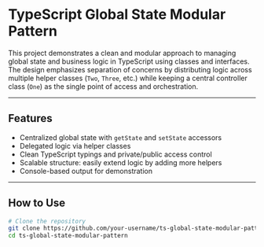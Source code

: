 # TypeScript Global State Modular Pattern

This project demonstrates a clean and modular approach to managing global state and business logic in TypeScript using classes and interfaces. The design emphasizes separation of concerns by distributing logic across multiple helper classes (`Two`, `Three`, etc.) while keeping a central controller class (`One`) as the single point of access and orchestration.

---

## Features

- Centralized global state with `getState` and `setState` accessors
- Delegated logic via helper classes
- Clean TypeScript typings and private/public access control
- Scalable structure: easily extend logic by adding more helpers
- Console-based output for demonstration

---

## How to Use

```bash
# Clone the repository
git clone https://github.com/your-username/ts-global-state-modular-pattern.git
cd ts-global-state-modular-pattern
